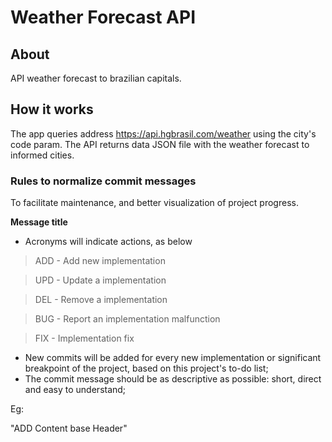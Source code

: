 # Weather Forecast API
## About

API weather forecast to brazilian capitals.
## How it works

 The app queries address https://api.hgbrasil.com/weather using the city's code param. 
 The API returns data JSON file with the weather forecast to informed cities.
### Rules to normalize commit messages

To facilitate maintenance, and better visualization of project progress.

**Message title**

- Acronyms will indicate actions, as below

> ADD - Add new implementation

> UPD - Update a implementation

> DEL - Remove a implementation

> BUG - Report an implementation malfunction

> FIX - Implementation fix

- New commits will be added for every new implementation or significant breakpoint of the project, based on this project's to-do list;
- The commit message should be as descriptive as possible: short, direct and easy to understand;

Eg:

"ADD Content base Header"